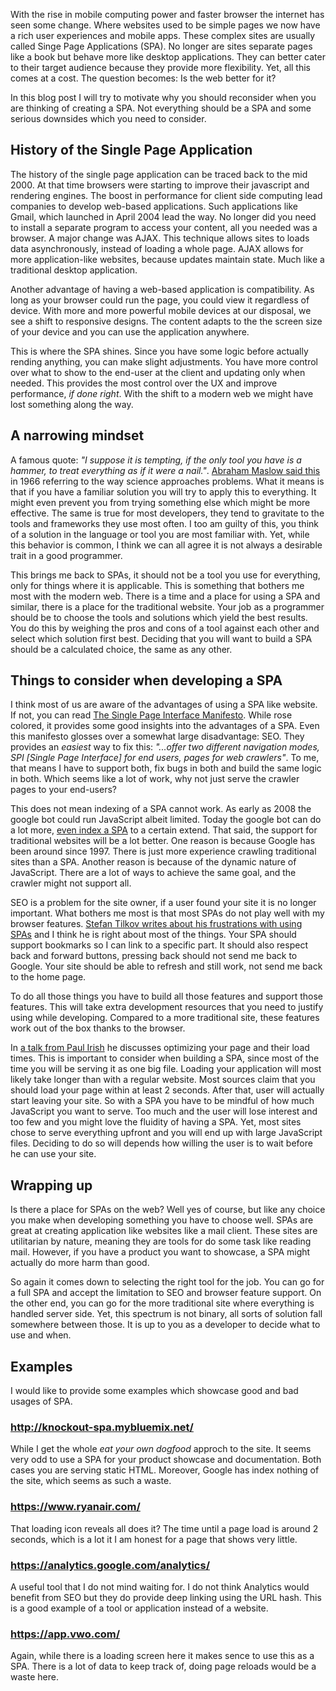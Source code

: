 [//]: # (TITLE: Single Page Application considerations)
[//]: # (DATE: 2016-09-15T08:00:00+01:00)
[//]: # (TAGS: spa, browser, javascript)

With the rise in mobile computing power and faster browser the internet has seen some change. Where websites used to be simple pages we now have a rich user experiences and mobile apps. These complex sites are usually called Singe Page Applications (SPA). No longer are sites separate pages like a book but behave more like desktop applications. They can better cater to their target audience because they provide more flexibility. Yet, all this comes at a cost. The question becomes: Is the web better for it? 

In this blog post I will try to motivate why you should reconsider when you are thinking of creating a SPA. Not everything should be a SPA and some serious downsides which you need to consider. 

## History of the Single Page Application 

The history of the single page application can be traced back to the mid 2000. At that time browsers were starting to improve their javascript and rendering engines. The boost in performance for client side computing lead companies to develop web-based applications. Such applications like Gmail, which launched in April 2004 lead the way. No longer did you need to install a separate program to access your content, all you needed was a browser. A major change was AJAX. This technique allows sites to loads data asynchronously, instead of loading a whole page. AJAX allows for more application-like websites, because updates maintain state. Much like a traditional desktop application. 

Another advantage of having a web-based application is compatibility. As long as your browser could run the page, you could view it regardless of device. With more and more powerful mobile devices at our disposal, we see a shift to responsive designs. The content adapts to the the screen size of your device and you can use the application anywhere. 

This is where the SPA shines. Since you have some logic before actually rending anything, you can make slight adjustments. You have more control over what to show to the end-user at the client and updating only when needed. This provides the most control over the UX and improve performance, *if done right*. With the shift to a modern web we might have lost something along the way. 

## A narrowing mindset 

A famous quote: *"I suppose it is tempting, if the only tool you have is a hammer, to treat everything as if it were a nail."*. [Abraham Maslow said this][gbooks-abraham] in 1966 referring to the way science approaches problems. What it means is that if you have a familiar solution you will try to apply this to everything. It might even prevent you from trying something else which might be more effective. The same is true for most developers, they tend to gravitate to the tools and frameworks they use most often. I too am guilty of this, you think of a solution in the language or tool you are most familiar with. Yet, while this behavior is common, I think we can all agree it is not always a desirable trait in a good programmer. 

This brings me back to SPAs, it should not be a tool you use for everything, only for things where it is applicable. This is something that bothers me most with the modern web. There is a time and a place for using a SPA and similar, there is a place for the traditional website. Your job as a programmer should be to choose the tools and solutions which yield the best results. You do this by weighing the pros and cons of a tool against each other and select which solution first best. Deciding that you will want to build a SPA should be a calculated choice, the same as any other. 

## Things to consider when developing a SPA 

I think most of us are aware of the advantages of using a SPA like website. If not, you can read [The Single Page Interface Manifesto][spi-manifesto]. While rose colored, it provides some good insights into the advantages of a SPA. Even this manifesto glosses over a somewhat large disadvantage: SEO. They provides an *easiest* way to fix this: *"...offer two different navigation modes, SPI [Single Page Interface] for end users, pages for web crawlers"*. To me, that means I have to support both, fix bugs in both and build the same logic in both. Which seems like a lot of work, why not just serve the crawler pages to your end-users?

This does not mean indexing of a SPA cannot work. As early as 2008 the google bot could run JavaScript albeit limited. Today the google bot can do a lot more, [even index a SPA][searchengineland-spaseo] to a certain extend. That said, the support for traditional websites will be a lot better. One reason is because Google has been around since 1997. There is just more experience crawling traditional sites than a SPA. Another reason is because of the dynamic nature of JavaScript. There are a lot of ways to achieve the same goal, and the crawler might not support all. 

SEO is a problem for the site owner, if a user found your site it is no longer important. What bothers me most is that most SPAs do not play well with my browser features. [Stefan Tilkov writes about his frustrations with using SPAs][stilkov-spa] and I think he is right about most of the things. Your SPA should support bookmarks so I can link to a specific part. It should also respect back and forward buttons, pressing back should not send me back to Google. Your site should be able to refresh and still work, not send me back to the home page. 

To do all those things you have to build all those features and support those features. This will take extra development resources that you need to justify using while developing. Compared to a more traditional site, these features work out of the box thanks to the browser. 

In [a talk from Paul Irish][youtube-paulirish] he discusses optimizing your page and their load times. This is important to consider when building a SPA, since most of the time you will be serving it as one big file. Loading your application will most likely take longer than with a regular website. Most sources claim that you should load your page within at least 2 seconds. After that, user will actually start leaving your site. So with a SPA you have to be mindful of how much JavaScript you want to serve. Too much and the user will lose interest and too few and you might love the fluidity of having a SPA. Yet, most sites chose to serve everything upfront and you will end up with large JavaScript files. Deciding to do so will depends how willing the user is to wait before he can use your site. 

## Wrapping up 

Is there a place for SPAs on the web? Well yes of course, but like any choice you make when developing something you have to choose well. SPAs are great at creating application like websites like a mail client. These sites are utilitarian by nature, meaning they are tools for do some task like reading mail. However, if you have a product you want to showcase, a SPA might actually do more harm than good. 

So again it comes down to selecting the right tool for the job. You can go for a full SPA and accept the limitation to SEO and browser feature support. On the other end, you can go for the more traditional site where everything is handled server side. Yet, this spectrum is not binary, all sorts of solution fall somewhere between those. It is up to you as a developer to decide what to use and when.

## Examples
I would like to provide some examples which showcase good and bad usages of SPA.

### http://knockout-spa.mybluemix.net/
While I get the whole *eat your own dogfood* approch to the site. It seems very odd to use a SPA for your product showcase and documentation. Both cases you are serving static HTML. Moreover, Google has index nothing of the site, which seems as such a waste.

### https://www.ryanair.com/
That loading icon reveals all does it? The time until a page load is around 2 seconds, which is a lot it I am honest for a page that shows very little.

### https://analytics.google.com/analytics/
A useful tool that I do not mind waiting for. I do not think Analytics would benefit from SEO but they do provide deep linking using the URL hash. This is a good example of a tool or application instead of a website.

### https://app.vwo.com/
Again, while there is a loading screen here it makes sence to use this as a SPA. There is a lot of data to keep track of, doing page reloads would be a waste here.

[gbooks-abraham]: https://books.google.nl/books?id=3_40fK8PW6QC&lpg=PP1&pg=PT21#v=onepage&q&f=false
[spi-manifesto]: http://itsnat.sourceforge.net/php/spim/spi_manifesto_en.php
[stilkov-spa]: https://medium.com/@stilkov/why-i-hate-your-single-page-app-f08bb4ff9134#.m3skk8as1
[searchengineland-spaseo]: http://searchengineland.com/tested-googlebot-crawls-javascript-heres-learned-220157
[youtube-paulirish]: https://youtu.be/R8W_6xWphtw
